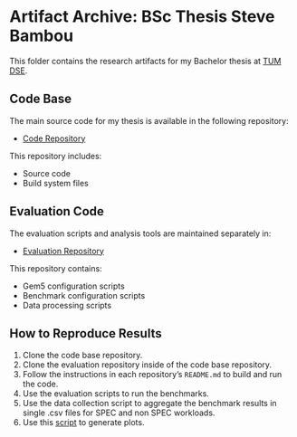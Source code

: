 # Artifact Archive: BSc Thesis Steve Bambou

This folder contains the research artifacts for my Bachelor thesis at [TUM DSE](https://dse.in.tum.de/).

## Code Base

The main source code for my thesis is available in the following repository:

- [Code Repository](https://github.com/dhschall/gem5-fdp/tree/pf-rework-multi-pred)

This repository includes:
- Source code
- Build system files

## Evaluation Code

The evaluation scripts and analysis tools are maintained separately in:

- [Evaluation Repository](https://github.com/dhschall/gem5-svr-bench/tree/multi-pred)

This repository contains:
- Gem5 configuration scripts
- Benchmark configuration scripts
- Data processing scripts


## How to Reproduce Results

1. Clone the code base repository.
2. Clone the evaluation repository inside of the code base repository.
3. Follow the instructions in each repository’s `README.md` to build and run the code.
4. Use the evaluation scripts to run the benchmarks.
5. Use the data collection script to aggregate the benchmark results in single .csv files for SPEC and non SPEC workloads.  
6. Use this [script](results_notebook.ipynb) to generate plots.
